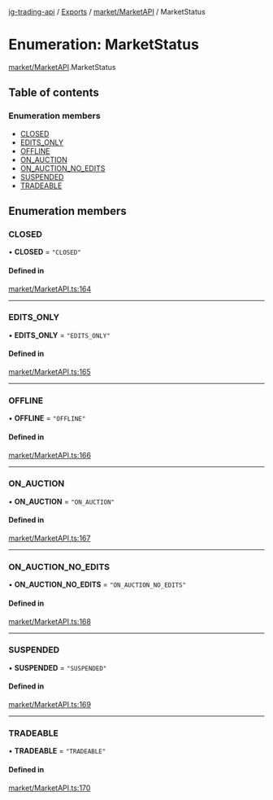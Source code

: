 [ig-trading-api](../README.md) / [Exports](../modules.md) / [market/MarketAPI](../modules/market_MarketAPI.md) / MarketStatus

# Enumeration: MarketStatus

[market/MarketAPI](../modules/market_MarketAPI.md).MarketStatus

## Table of contents

### Enumeration members

- [CLOSED](market_MarketAPI.MarketStatus.md#closed)
- [EDITS_ONLY](market_MarketAPI.MarketStatus.md#edits_only)
- [OFFLINE](market_MarketAPI.MarketStatus.md#offline)
- [ON_AUCTION](market_MarketAPI.MarketStatus.md#on_auction)
- [ON_AUCTION_NO_EDITS](market_MarketAPI.MarketStatus.md#on_auction_no_edits)
- [SUSPENDED](market_MarketAPI.MarketStatus.md#suspended)
- [TRADEABLE](market_MarketAPI.MarketStatus.md#tradeable)

## Enumeration members

### CLOSED

• **CLOSED** = `"CLOSED"`

#### Defined in

[market/MarketAPI.ts:164](https://github.com/bennycode/ig-trading-api/blob/98182c7/src/market/MarketAPI.ts#L164)

---

### EDITS_ONLY

• **EDITS_ONLY** = `"EDITS_ONLY"`

#### Defined in

[market/MarketAPI.ts:165](https://github.com/bennycode/ig-trading-api/blob/98182c7/src/market/MarketAPI.ts#L165)

---

### OFFLINE

• **OFFLINE** = `"OFFLINE"`

#### Defined in

[market/MarketAPI.ts:166](https://github.com/bennycode/ig-trading-api/blob/98182c7/src/market/MarketAPI.ts#L166)

---

### ON_AUCTION

• **ON_AUCTION** = `"ON_AUCTION"`

#### Defined in

[market/MarketAPI.ts:167](https://github.com/bennycode/ig-trading-api/blob/98182c7/src/market/MarketAPI.ts#L167)

---

### ON_AUCTION_NO_EDITS

• **ON_AUCTION_NO_EDITS** = `"ON_AUCTION_NO_EDITS"`

#### Defined in

[market/MarketAPI.ts:168](https://github.com/bennycode/ig-trading-api/blob/98182c7/src/market/MarketAPI.ts#L168)

---

### SUSPENDED

• **SUSPENDED** = `"SUSPENDED"`

#### Defined in

[market/MarketAPI.ts:169](https://github.com/bennycode/ig-trading-api/blob/98182c7/src/market/MarketAPI.ts#L169)

---

### TRADEABLE

• **TRADEABLE** = `"TRADEABLE"`

#### Defined in

[market/MarketAPI.ts:170](https://github.com/bennycode/ig-trading-api/blob/98182c7/src/market/MarketAPI.ts#L170)

